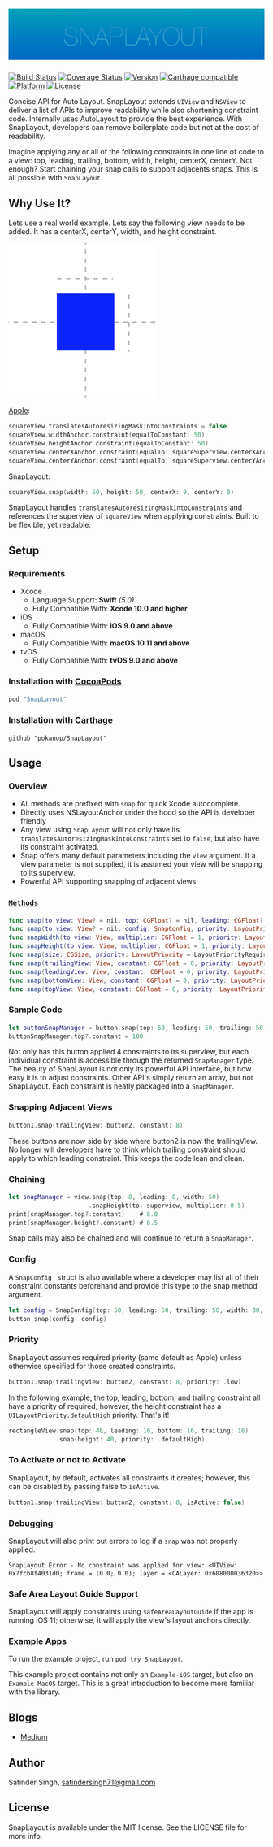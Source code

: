 # [![SnapLayout](https://github.com/pokanop/SnapLayout/blob/master/Assets/snapLayout.png?raw=true)](#)
[![Build Status](https://travis-ci.org/pokanop/SnapLayout.svg?branch=master)](https://travis-ci.org/pokanop/SnapLayout)
[![Coverage Status](https://coveralls.io/repos/github/pokanop/SnapLayout/badge.svg?branch=master)](https://coveralls.io/github/pokanop/SnapLayout?branch=master)
[![Version](https://img.shields.io/cocoapods/v/SnapLayout.svg?style=flat)](http://cocoapods.org/pods/SnapLayout)
[![Carthage compatible](https://img.shields.io/badge/Carthage-compatible-4BC51D.svg?style=flat)](https://github.com/Carthage/Carthage)
[![Platform](https://img.shields.io/cocoapods/p/SnapLayout.svg?style=flat)](http://cocoapods.org/pods/SnapLayout)
[![License](https://img.shields.io/cocoapods/l/SnapLayout.svg?style=flat)](https://github.com/pokanop/SnapLayout/blob/master/LICENSE)

Concise API for Auto Layout. SnapLayout extends `UIView` and `NSView` to deliver a list of APIs to improve readability while also shortening constraint code. Internally uses AutoLayout to provide the best experience. With SnapLayout, developers can remove boilerplate code but not at the cost of readability.

Imagine applying any or all of the following constraints in one line of code to a view: top, leading, trailing, bottom, width, height, centerX, centerY. Not enough? Start chaining your snap calls to support adjacents snaps. This is all possible with `SnapLayout`.

## Why Use It?
Lets use a real world example. Lets say the following view needs to be added. It has a centerX, centerY, width, and height constraint.
 
![SnapLayout](https://github.com/pokanop/SnapLayout/blob/master/Assets/exampleView.png?raw=true)

[Apple](https://developer.apple.com/reference/uikit/nslayoutanchor):

```swift
squareView.translatesAutoresizingMaskIntoConstraints = false
squareView.widthAnchor.constraint(equalToConstant: 50)
squareView.heightAnchor.constraint(equalToConstant: 50)
squareView.centerXAnchor.constraint(equalTo: squareSuperview.centerXAnchor, constant: 0)
squareView.centerYAnchor.constraint(equalTo: squareSuperview.centerYAnchor, constant: 0)
```

SnapLayout:

```swift
squareView.snap(width: 50, height: 50, centerX: 0, centerY: 0)
```
SnapLayout handles `translatesAutoresizingMaskIntoConstraints` and references the superview of `squareView` when applying constraints. Built to be flexible, yet readable.

## Setup
### Requirements
* Xcode
  * Language Support: **Swift** *(5.0)*
  * Fully Compatible With: **Xcode 10.0 and higher**
* iOS
  * Fully Compatible With: **iOS 9.0 and above**
* macOS
  * Fully Compatible With: **macOS 10.11 and above**
* tvOS
  * Fully Compatible With: **tvOS 9.0 and above**

### Installation with [CocoaPods](http://cocoapods.org)

```ruby
pod "SnapLayout"
```

### Installation with [Carthage](https://github.com/Carthage/Carthage)
```
github "pokanop/SnapLayout"
```

## Usage

### Overview 

* All methods are prefixed with `snap` for quick Xcode autocomplete.
* Directly uses NSLayoutAnchor under the hood so the API is developer friendly
* Any view using `SnapLayout` will not only have its `translatesAutoresizingMaskIntoConstraints` set to `false`, but also have its constraint activated.
* Snap offers many default parameters including the `view` argument. If a view parameter is not supplied, it is assumed your view will be snapping to its superview.
* Powerful API supporting snapping of adjacent views


### [`Methods`](SnapLayout/Classes/SnapLayout.swift)
```swift
func snap(to view: View? = nil, top: CGFloat? = nil, leading: CGFloat? = nil, bottom: CGFloat? = nil, trailing: CGFloat? = nil, width: CGFloat? = nil, height: CGFloat? = nil, centerX: CGFloat? = nil, centerY: CGFloat? = nil, priority: LayoutPriority = LayoutPriorityRequired, isActive: Bool = true) -> SnapManager
func snap(to view: View? = nil, config: SnapConfig, priority: LayoutPriority = LayoutPriorityRequired, isActive: Bool = true) -> SnapManager
func snapWidth(to view: View, multiplier: CGFloat = 1, priority: LayoutPriority = LayoutPriorityRequired, isActive: Bool = true) -> SnapManager
func snapHeight(to view: View, multiplier: CGFloat = 1, priority: LayoutPriority = LayoutPriorityRequired, isActive: Bool = true) -> SnapManager
func snap(size: CGSize, priority: LayoutPriority = LayoutPriorityRequired, isActive: Bool = true) -> SnapManager
func snap(trailingView: View, constant: CGFloat = 0, priority: LayoutPriority = LayoutPriorityRequired, isActive: Bool = true) -> SnapManager
func snap(leadingView: View, constant: CGFloat = 0, priority: LayoutPriority = LayoutPriorityRequired, isActive: Bool = true) -> SnapManager
func snap(bottomView: View, constant: CGFloat = 0, priority: LayoutPriority = LayoutPriorityRequired, isActive: Bool = true) -> SnapManager
func snap(topView: View, constant: CGFloat = 0, priority: LayoutPriority = LayoutPriorityRequired, isActive: Bool = true) -> SnapManager
```

### Sample Code

```swift
let buttonSnapManager = button.snap(top: 50, leading: 50, trailing: 50, width: 30)
buttonSnapManager.top?.constant = 100
```
Not only has this button applied 4 constraints to its superview, but each individual constraint is accessible through the returned `SnapManager` type. The beauty of SnapLayout is not only its powerful API interface, but how easy it is to adjust constraints. Other API's simply return an array, but not SnapLayout. Each constraint is neatly packaged into a `SnapManager`.

### Snapping Adjacent Views
```swift
button1.snap(trailingView: button2, constant: 8)
```
These buttons are now side by side where button2 is now the trailingView. No longer will developers have to think which trailing constraint should apply to which leading constraint. This keeps the code lean and clean.

### Chaining
```swift
let snapManager = view.snap(top: 8, leading: 8, width: 50)
                      .snapHeight(to: superview, multiplier: 0.5)
print(snapManager.top?.constant)    # 8.0
print(snapManager.height?.constant) # 0.5
```
Snap calls may also be chained and will continue to return a `SnapManager`.
### Config
A `SnapConfig ` struct is also available where a developer may list all of their constraint constants beforehand and provide this type to the snap method argument.

```swift
let config = SnapConfig(top: 50, leading: 50, trailing: 50, width: 30, centerX: 0)
button.snap(config: config)
```

### Priority
SnapLayout assumes required priority (same default as Apple) unless otherwise specified for those created constraints.

```swift
button1.snap(trailingView: button2, constant: 8, priority: .low)
```

In the following example, the top, leading, bottom, and trailing constraint all have a priority of required; however, the height constraint has a `UILayoutPriority.defaultHigh` priority. That's it!

```swift
rectangleView.snap(top: 48, leading: 16, bottom: 16, trailing: 16)
             .snap(height: 40, priority: .defaultHigh)
```

### To Activate or not to Activate
SnapLayout, by default, activates all constraints it creates; however, this can be disabled by passing false to `isActive`.

```swift
button1.snap(trailingView: button2, constant: 8, isActive: false)
```

### Debugging
SnapLayout will also print out errors to log if a `snap` was not properly applied.

```
SnapLayout Error - No constraint was applied for view: <UIView: 0x7fcb8f4031d0; frame = (0 0; 0 0); layer = <CALayer: 0x608000036320>>
```

### Safe Area Layout Guide Support
SnapLayout will apply constraints using `safeAreaLayoutGuide` if the app is running iOS 11; otherwise, it will apply the view's layout anchors directly.

### Example Apps

To run the example project, run `pod try SnapLayout`.

This example project contains not only an `Example-iOS` target, but also an `Example-MacOS` target. This is a great introduction to become more familiar with the library.

## Blogs
- [Medium](https://medium.com/@satindersingh71/snaplayout-5758417ee9a0)

## Author

Satinder Singh, satindersingh71@gmail.com

## License

SnapLayout is available under the MIT license. See the LICENSE file for more info.
